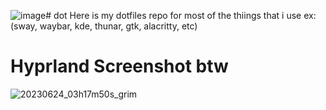 ![image](https://github.com/4Dk3/dot/assets/82821885/c15c3524-1e04-49c1-b4e6-5ad8966fd8a8)# dot
Here is my dotfiles repo for most of the thiings that i use ex: (sway, waybar, kde, thunar, gtk, alacritty, etc)

# Hyprland Screenshot btw
![20230624_03h17m50s_grim](https://github.com/4Dk3/dot/assets/82821885/eafbf33a-c536-4080-96b7-92035f743a61)
